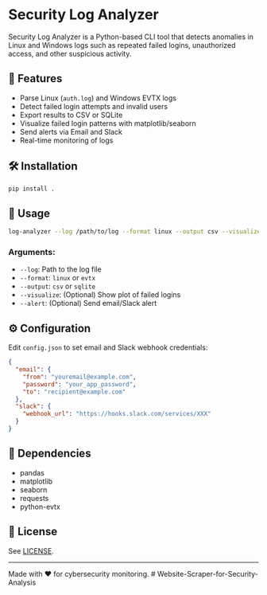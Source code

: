 # Security Log Analyzer

Security Log Analyzer is a Python-based CLI tool that detects anomalies in Linux and Windows logs such as repeated failed logins, unauthorized access, and other suspicious activity.

## 🚀 Features

* Parse Linux (`auth.log`) and Windows EVTX logs
* Detect failed login attempts and invalid users
* Export results to CSV or SQLite
* Visualize failed login patterns with matplotlib/seaborn
* Send alerts via Email and Slack
* Real-time monitoring of logs

## 🛠 Installation

```bash
pip install .
```

## 🔧 Usage

```bash
log-analyzer --log /path/to/log --format linux --output csv --visualize --alert
```

### Arguments:

* `--log`: Path to the log file
* `--format`: `linux` or `evtx`
* `--output`: `csv` or `sqlite`
* `--visualize`: (Optional) Show plot of failed logins
* `--alert`: (Optional) Send email/Slack alert

## ⚙ Configuration

Edit `config.json` to set email and Slack webhook credentials:

```json
{
  "email": {
    "from": "youremail@example.com",
    "password": "your_app_password",
    "to": "recipient@example.com"
  },
  "slack": {
    "webhook_url": "https://hooks.slack.com/services/XXX"
  }
}
```

## 🧱 Dependencies

* pandas
* matplotlib
* seaborn
* requests
* python-evtx

## 📄 License

See [LICENSE](LICENSE).

---

Made with ❤️ for cybersecurity monitoring.
#   W e b s i t e - S c r a p e r - f o r - S e c u r i t y - A n a l y s i s 
 
 
